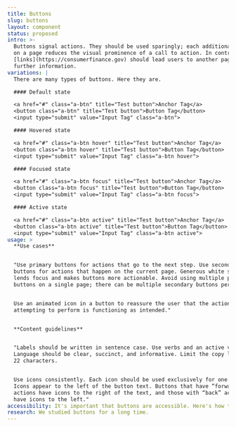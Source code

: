 ```yaml
---
title: Buttons
slug: buttons
layout: component
status: proposed
intro: >-
  Buttons signal actions. They should be used sparingly; each additional button
  on a page reduces the visual prominence of a call to action. In contrast,
  [links](https://consumerfinance.gov) should lead users to another page or
  further information.
variations: |
  There are many types of buttons. Here they are.

  #### Default state

  <a href="#" class="a-btn" title="Test button">Anchor Tag</a>
  <button class="a-btn" title="Test button">Button Tag</button>
  <input type="submit" value="Input Tag" class="a-btn">

  #### Hovered state

  <a href="#" class="a-btn hover" title="Test button">Anchor Tag</a>
  <button class="a-btn hover" title="Test button">Button Tag</button>
  <input type="submit" value="Input Tag" class="a-btn hover">

  #### Focused state

  <a href="#" class="a-btn focus" title="Test button">Anchor Tag</a>
  <button class="a-btn focus" title="Test button">Button Tag</button>
  <input type="submit" value="Input Tag" class="a-btn focus">

  #### Active state

  <a href="#" class="a-btn active" title="Test button">Anchor Tag</a>
  <button class="a-btn active" title="Test button">Button Tag</button>
  <input type="submit" value="Input Tag" class="a-btn active">
usage: >
  **Use cases**


  "Use primary buttons for actions that go to the next step. Use secondary
  buttons for actions that happen on the current page. Generous white space
  lends focus and makes buttons more actionable. Avoid using multiple primary
  buttons on a single page; there can be multiple secondary buttons per page.


  Use an animated icon in a button to reassure the user that the action they are
  attempting to perform is functioning as intended."


  **Content guidelines**


  "Labels should be written in sentence case. Use verbs and an active voice.
  Language should be clear, succinct, and informative. Limit the copy length to
  22 characters.


  Use icons consistently. Each icon should be used exclusively for one action.
  Icons appear to the left of the button text. Buttons that have “forward”
  actions have icons to the right of the text, and those with “back” actions
  have icons to the left."
accessibility: It's important that buttons are accessible. Here's how to ensure that.
research: We studied buttons for a long time.
---
```


